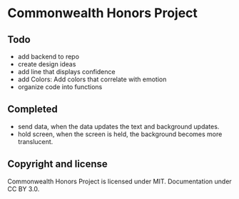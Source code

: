 # Commonwealth Honors Project


## Todo
- add backend to repo
- create design ideas
- add line that displays confidence
- add Colors: Add colors that correlate with emotion
- organize code into functions

## Completed
- send data, when the data updates the text and background updates.
- hold screen, when the screen is held, the background becomes more translucent.

## Copyright and license

Commonwealth Honors Project is licensed under MIT. Documentation under CC BY 3.0.
